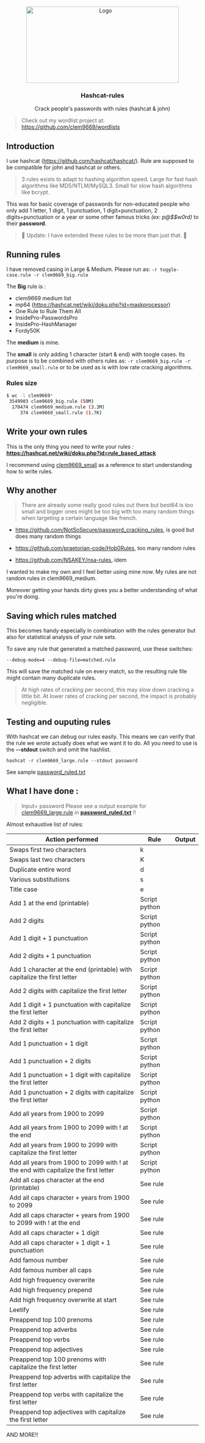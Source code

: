 <!-- PROJECT LOGO -->
<br />
<p align="center">
  <a href="https://github.com/clem9669/hashcat-rule">
    <img src="https://www.fai.org/sites/default/files/styles/basic_page_highlighted_mlarge/public/isc/rules.jpeg" alt="Logo" width="400" height="200">
  </a>

  <h3 align="center">Hashcat-rules</h3>

  <p align="center">
    Crack people's passwords with rules (hashcat & john)
  </p>

> Check out my wordlist project at: https://github.com/clem9669/wordlists

## Introduction
I use hashcat (https://github.com/hashcat/hashcat/).
Rule are supposed to be compatible for john and hashcat or others.

> 3 rules exists to adapt to hashing algorithm speed. Large for fast hash algorithms like MD5/NTLM/MySQL3. Small for slow hash algorithms like bcrypt.

This was for basic coverage of passwords for non-educated people who only add 1 letter, 1 digit, 1 punctuation, 1 digit+punctuation, 2 digits+punctuation or a year or some other famous tricks *(ex: p@$$w0rd)* to their **password**.

> 📣 Update: I have extended these rules to be more than just that. 📣


## Running rules

I have removed casing in Large & Medium. Please run as: `-r toggle-case.rule -r clem9669_big.rule`

The **Big** rule is :
* clem9669 medium list
* mp64 (https://hashcat.net/wiki/doku.php?id=maskprocessor)
* One Rule to Rule Them All
* InsidePro-PasswordsPro
* InsidePro-HashManager
* Fordy50K

The **medium** is mine.

The **small** is only adding 1 character (start & end) with toogle cases. 
Its purpose is to be combined with others rules as: `-r clem9669_big.rule -r clem9669_small.rule` or to be used as is with low rate cracking algorithms.

### Rules size

```sh
$ wc -l clem9669*
 3549903 clem9669_big.rule (50M)
  170474 clem9669_medium.rule (3.3M)
     374 clem9669_small.rule (1.7K)
```

## Write your own rules

This is the only thing you need to write your rules : **https://hashcat.net/wiki/doku.php?id=rule_based_attack**

I recommend using [clem9669_small](https://github.com/clem9669/hashcat-rule/blob/master/clem9669_small.rule) as a reference to start understanding how to write rules.

## Why another

> There are already some really good rules out there but best64 is too small and bigger ones might be too big with too many random things when targeting a certain language like french.


* https://github.com/NotSoSecure/password_cracking_rules, is good but does many random things

* https://github.com/praetorian-code/Hob0Rules, too many random rules

* https://github.com/NSAKEY/nsa-rules, idem

I wanted to make my own and I feel better using mine now. My rules are not random rules in clem9669_medium.


Moreover getting your hands dirty gives you a better understanding of what you're doing.

## Saving which rules matched


This becomes handy especially in combination with the rules generator but also for statistical analysis of your rule sets.

To save any rule that generated a matched password, use these switches:

`--debug-mode=4 --debug-file=matched.rule`


This will save the matched rule on every match, so the resulting rule file might contain many duplicate rules.

> At high rates of cracking per second, this may slow down cracking a little bit. 
> At lower rates of cracking per second, the impact is probably negligible.

## Testing and ouputing rules

With hashcat we can debug our rules easily. This means we can verify that the rule we wrote actually does what we want it to do. 
All you need to use is the **--stdout** switch and omit the hashlist. 

`hashcat -r clem9669_large.rule --stdout password`

See sample [password_ruled.txt](https://github.com/clem9669/hashcat-rule/blob/master/password_ruled.txt)

## What I have done : 

> Input= password
> Please see a output example for [clem9669_large.rule](https://github.com/clem9669/hashcat-rule/blob/master/clem9669_large.rule) in [**password_ruled.txt**](https://github.com/clem9669/hashcat-rule/blob/master/password_ruled.txt) !!

Almost exhaustive list of rules:

Action performed | Rule | Output 
-----|-------|-------
Swaps first two characters	 | k | 
Swaps last two characters | K | 
Duplicate entire word	 | d | 
Various substitutions | s |
Title case | e |
Add 1  at the end (printable) | Script python | 
Add 2 digits |Script python | 
Add 1 digit + 1 punctuation | Script python | 
Add 2 digits + 1 punctuation | Script python | 
Add 1 character at the end (printable) with capitalize the first letter | Script python | 
Add 2 digits with capitalize the first letter| Script python | 
Add 1 digit + 1 punctuation with capitalize the first letter| Script python | 
Add 2 digits + 1 punctuation with capitalize the first letter| Script python | 
Add 1 punctuation + 1 digit | Script python | 
Add 1 punctuation + 2 digits | Script python | 
Add 1 punctuation + 1 digit with capitalize the first letter| Script python | 
Add 1 punctuation + 2 digits with capitalize the first letter| Script python | 
Add all years from 1900 to 2099 | Script python | 
Add all years from 1900 to 2099 with ! at the end | Script python | 
Add all years from 1900 to 2099 with capitalize the first letter|Script python | 
Add all years from 1900 to 2099 with ! at the end with capitalize the first letter|Script python | 
Add all caps character at the end (printable) | See rule| 
Add all caps character + years from 1900 to 2099 | See rule| 
Add all caps character + years from 1900 to 2099 with ! at the end | See rule| 
Add all caps character + 1 digit | See rule| 
Add all caps character + 1 digit + 1 punctuation | See rule| 
Add famous number | See rule | 
Add famous number all caps| See rule | 
Add high frequency overwrite | See rule | 
Add high frequency prepend | See rule | 
Add high frequency overwrite at start | See rule | 
Leetify | See rule | 
Preappend top 100 prenoms | See rule | 
Preappend top adverbs | See rule | 
Preappend top verbs | See rule | 
Preappend top adjectives | See rule | 
Preappend top 100 prenoms with capitalize the first letter| See rule | 
Preappend top adverbs with capitalize the first letter| See rule | 
Preappend top verbs with capitalize the first letter| See rule | 
Preappend top adjectives with capitalize the first letter| See rule | 

AND MORE!!
